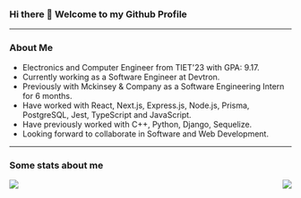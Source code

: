 <!-- Writing readme for my github profile -->

### Hi there 👋 Welcome to my Github Profile 

<hr/>


### About Me 

- Electronics and Computer Engineer from TIET'23 with GPA: 9.17.
- Currently working as a Software Engineer at Devtron.
- Previously with Mckinsey & Company as a Software Engineering Intern for 6 months.
- Have worked with React, Next.js, Express.js, Node.js, Prisma, PostgreSQL, Jest, TypeScript and JavaScript.
- Have previously worked with C++, Python, Django, Sequelize.
- Looking forward to collaborate in Software and Web Development.

<hr/>

### Some stats about me

<div>
    <img align="left" src="https://github-readme-stats.vercel.app/api?username=Abhishek-Kharpal&count_private=true&show_icons=true&theme=radical" />
    <img align="right" src="https://github-readme-stats.vercel.app/api/top-langs/?username=Abhishek-Kharpal&theme=radical" />
</div>
